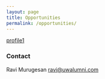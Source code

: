 ```yaml
---
layout: page
title: Opportunities
permalink: /opportunities/
---
```


<a href="https://ravi413.github.io/profile1">profile1</a>



### Contact

Ravi Murugesan [ravi@uwalumni.com](mailto:ravi@uwalumni.com)